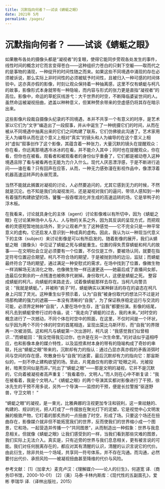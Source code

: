 ```yaml
---
title: 沉默指向何者？——试谈《蜻蜓之眼》
date: 2021年 5月 
permalink: /pages/
---
```

# 沉默指向何者？   ——试谈《蜻蜓之眼》

如果散布各处的摄像头都是“凝视者”的复眼，使得它能同步旁观各处发生的事件，线性时间的概念对它而言变得苍白——这种组织力苍白的只剩下空躯——取而代之的是事物的涌现，一种绽开的时间性随之而来。如果这些不同境遇中涌现的存在必须被诉说，那么实际上非时间性的必须被赋予时间性，且被归入一种可感的时间体验中。这亦真亦假的影像，时刻让观众保持着一种抽离感，这里不仅有蜻蜓与柯凡的故事，影像形式本身就带有一种隐喻，而内容与形式的张力更是直指“凝视者”的高位。影像中，命运的草蛇灰线游弋：大千世界的时空，不断降临婆娑世间的人。虽然命运被凝视扭曲，遮盖以种种意义，但某种赘余带来的空虚感仍将其存在暗示出来。

这些影像片段裁自摄像头纪录的不同境遇，本并不共享一个有意义的时序，是艺术家以它们为“文字”编造出了一段叙事，并从中诞生了一种统摄它们的时间，从而在被从不同境遇中抽离出来的它们之间构建了联系，它们仿佛彼此沟通了。艺术家用无人为编导从而在这个意义上相对“真实”的镜头和人为编导的在这个意义上相对“虚拟”叙事创作了这个影像，其蕴含着一种张力，大量沉默的镜头在提醒观众：你在看，你远离那境遇冷冰冰的在看，并不能介入其中；同时也在提醒观众，你在看，但你也在被看。观看者和被观看者的身份似乎重叠了，它们都是被动卷入这种境遇且除了看与被看再也无能为力介入什么。现代人厌恶漂浮感，于是不断进行追问——谁在看？只有回声在应答，从而，一种无力感弥漫在影视作品中，像漂浮着机器高速运转声的永昼荒漠。

当然不能就此搁置对凝视的讨论，人必然要追问的，尤其它感到无力的时候，不然就是沉沦。也不知是我们向凝视发问，还是凝视对我们的逼问，带领人感知到一种有着强烈构建欲望的场，饕餮一般吞噬消化并生成的高速运转的场，它是旱鸭子的浮木板。

在我看来，讨论就具身化的主体（agent）讨论影像难以有所切中，因为《蜻蜓之眼》在讨论某种场中人与人、人与物的关系之外，因为其反讽的呈现方式，而把观者的灵感短暂地抛出场外，至少让观者产生了这种感觉——它不完全只是一种平常意义的虚构，它还启发人意识到一种成真的虚构。因此，我认为以一种现当代意义下的主体（subject）来讨论影像是可以有所启发的。随着影像的展开，我们从蜻蜓之眼（摄像头）中见证了蜻蜓之死与蜻蜓重生。位置的得失贯穿蜻蜓和柯凡的故事——在文明社会立足必须要有一个位置，不仅仅是工作，要被场认同，就要在指定符号位置迎合期望。柯凡不符合场的期望，于是被抛到场的边沿，监狱；而蜻蜓最终符合了场的期望，通过满足一种安慰式的需求，在场中找到了位置，像微生物一样消解场无法消化之物，也像微生物一样迅速更迭——她最后成了直播间女郎，连最后仅剩余的一点残渣也被秩序代谢掉。身份取代人，这便是蜻蜓之死。
整容成蜻蜓的柯凡，向蜻蜓的来路走去，试着像蜻蜓那样去存在。当柯凡向警员说：“我就是蜻蜓。”，并被称“疯子”时，蜻蜓确实以某种鲜活的存在的姿态在柯凡身上闪现了灵光。这种重生似乎预示着，认为“自我”被身份取代的想法只不过是对场那构建的强力的遮蔽——本没有清晰的“自我”，为了保证秩序稳定运行与交流的可能，必须界定种种“自我”，人要在场中生存，连“自我”都要扮演。影像的结尾，柯凡去到蜻蜓曾修行过的寺庙，说：“我走向了蜻蜓的过去，我的未来。”对时空的概念进行了一次撼动，不同个体在时空中的照面，在这里，不仅时间是一个环状，似乎因为两个不同个体的时空的首尾相连，呈现出莫比乌斯环形，而“自我”的界限再一次被消弭。这和柯凡与蜻蜓第一次出游时，柯凡说：“我感觉我们似曾相识…”而蜻蜓回：“我没觉得我见过你，也许是在另一次生命里。”的对话似乎遥相呼应，也和影像本身的媒介特性，以及监控素材本身的带有的隐喻构成了奇妙的串联，托出“蜻蜓之眼”带来的，沉默却有力的指认：通过凸显亦真亦假的矛盾消弭时间与空间的存在感，吹散身份与“自我”的迷雾，最后沉默却有力的指向它：那宙斯似的，一刻不停止建构欲望的场。至此，片尾曲仅有的歌词“眨眼之间，光被投射，暗黑空间似是而非。”托出了“蜻蜓之眼”——那是文明的凝视，它并不是沉默的，它向着被凝视者高声重复：“我看着你，文明人。”而人则在心中不断复读：“我在被看着，我是个文明人。”《蜻蜓之眼》的两个导演其实都对影像进行了干预，徐冰先生的干预不用多说，另外一个导演——监控的干预，便是长拉警报“驱逐野兽，守卫文明！ ”

“蜻蜓之眼”的凝视，是一束光，比雅典娜的注视更加专注和锐利，这一束祛魅的、构建的、规训的光，把人盯成了一件摆放在聚光灯下的泥塑，它是视觉中心文明发展的极致产物，它盯着的那炙热的一点扭曲了时空，形成了场。只要这个场还在扭曲存在，影像媒介就非但不能拓宽我们的世界，反而使我们的世界缩小成一个图景，它和场，一起营造并传播一个“共同图景”，从而制造出一种假象：世界与我息息相关。但就像《蜻蜓之眼》让我们感受到的一样，当我们看到那些灾难的图景，我们实际上无法介入。真实是，只有近旁的世界与我们息息相关，更有被言说的可能。我们对任何脱离存在的，都应对其有清醒的认识，清醒的认识言说它的代价。由此衍生，除非共处一个场域，共享同一符号体系，并不存在沟通。而沟通，必然要付出代价、承担风险——被凝视扭曲甚至降维的代价与风险。


参考文献：
[1]（加拿大）麦克卢汉：《理解媒介——论人的衍生》，何道宽 译.（商务印书馆，2000-10-01）
[2]（美）马泰·卡林内斯库：《现代性的五副面孔》，爱彬 李瑞华 译.（译林出版社，2015）
